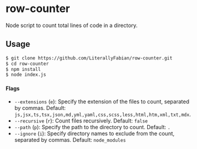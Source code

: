 # row-counter
    
Node script to count total lines of code in a directory.

## Usage

```bash
$ git clone https://github.com/LiterallyFabian/row-counter.git
$ cd row-counter
$ npm install
$ node index.js
```

#### Flags 
- `--extensions` (`e`): Specify the extension of the files to count, separated by commas. Default: `js,jsx,ts,tsx,json,md,yml,yaml,css,scss,less,html,htm,xml,txt,mdx`.
- `--recursive` (`r`): Count files recursively. Default: `false`
- `--path` (`p`): Specify the path to the directory to count. Default: `.`
- `--ignore` (`i`): Specify directory names to exclude from the count, separated by commas. Default: `node_modules`